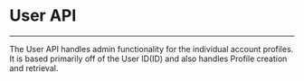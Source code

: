 User API
=========
----------
The User API handles admin functionality for the individual account profiles. It is based primarily off of the User ID(ID) and also handles Profile creation and retrieval.